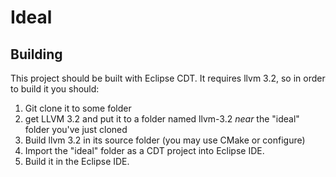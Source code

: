 Ideal
=====

## Building

This project should be built with Eclipse CDT.
It requires llvm 3.2, so in order to build it you should:

1. Git clone it to some folder
2. get LLVM 3.2 and put it to a folder named llvm-3.2 _near_ the "ideal" folder you've just cloned
3. Build llvm 3.2 in its source folder (you may use CMake or configure)
4. Import the "ideal" folder as a CDT project into Eclipse IDE.
5. Build it in the Eclipse IDE.